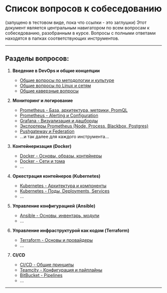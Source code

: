 # Список вопросов к собеседованию
(запущено в тестовом виде, пока что ссылки - это заглушки) 
Этот документ является центральным навигатором по всем вопросам к собеседованию, разобранным в курсе. Вопросы с полными ответами находятся в папках соответствующих инструментов.

---

## Разделы вопросов:

1.  **Введение в DevOps и общие концепции**
    * [Общие вопросы по методологии и культуре](./general-interview-questions/devops_culture.md)
    * [Общие вопросы по Linux и сетям](./general-interview-questions/linux_networking.md)
    * [Общие каверзные вопросы](./general-interview-questions/trick_questions_general.md)

2.  **Мониторинг и логирование**
    * [Prometheus - База, архитектура, метрики, PromQL](../Prometheus/interview-questions/prometheus_basics_metrics.md)
    * [Prometheus - Alerting и Configuration](../Prometheus/interview-questions/prometheus_alerting_config.md)
    * [Grafana - Визуализация и дашборды](../Grafana/interview-questions/grafana.md)
    * [Экспортеры Prometheus (Node, Process, Blackbox, Postgres)](../Prometheus/interview-questions/exporters.md)
    * [Pushgateway и Federation](../Prometheus/interview-questions/pushgateway_federation.md)
    * ...и так далее для каждого инструмента...

3.  **Контейнеризация (Docker)**
    * [Docker - Основы, образы, контейнеры](../Docker/interview-questions/docker_basics.md)
    * [Docker - Сети и тома](../Docker/interview-questions/docker_networking_volumes.md)
    * ...

4.  **Оркестрация контейнеров (Kubernetes)**
    * [Kubernetes - Архитектура и компоненты](../Kubernetes/interview-questions/kubernetes_architecture.md)
    * [Kubernetes - Поды, Deployments, Services](../Kubernetes/interview-questions/kubernetes_objects1.md)
    * ...

5.  **Управление конфигурацией (Ansible)**
    * [Ansible - Основы, инвентарь, модули](../Ansible/interview-questions/ansible_basics.md)
    * ...

6.  **Управление инфраструктурой как кодом (Terraform)**
    * [Terraform - Основы и провайдеры](../Terraform/interview-questions/terraform_basics.md)
    * ...

7.  **CI/CD**
    * [CI/CD - Общие принципы](../CI-CD/general_principles.md)
    * [Teamcity - Конфигурация и пайплайны](../CI-CD/Teamcity/interview_questions.md)
    * [BitBucket - Pipelines](../CI-CD/Bitbucket/interview_questions.md)
    * ...

---
